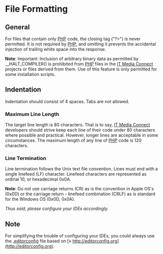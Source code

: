 # File Formatting

## General
For files that contain only [PHP](http://php.net/) code, the closing tag ("?>") is never permitted. It is not required by [PHP](http://php.net/), and omitting it prevents the accidental injection of trailing white space into the response.

**Note**: Important: Inclusion of arbitrary binary data as permitted by __HALT_COMPILER() is prohibited from [PHP](http://php.net/) files in the [IT Media Connect](http://itmediaconnect.ro/) projects or files derived from them. Use of this feature is only permitted for some installation scripts.

## Indentation

Indentation should consist of 4 spaces. Tabs are not allowed.

### Maximum Line Length
The target line length is 80 characters. That is to say, [IT Media Connect](http://itmediaconnect.ro/) developers should strive keep each line of their code under 80 characters where possible and practical. However, longer lines are acceptable in some circumstances. The maximum length of any line of [PHP](http://php.net/) code is 120 characters.

### Line Termination
Line termination follows the Unix text file convention. Lines must end with a single linefeed (LF) character. Linefeed characters are represented as ordinal 10, or hexadecimal 0x0A.

**Note**: Do not use carriage returns (CR) as is the convention in Apple OS's (0x0D) or the carriage return - linefeed combination (CRLF) as is standard for the Windows OS (0x0D, 0x0A).

*Thus said, please configure your IDEs accordingly.*

## Note

For simplifying the trouble of configuring your IDEs, you could always use the [.editorconfig](.editorconfig) file based on [» http://editorconfig.org](http://editorconfig.org).
